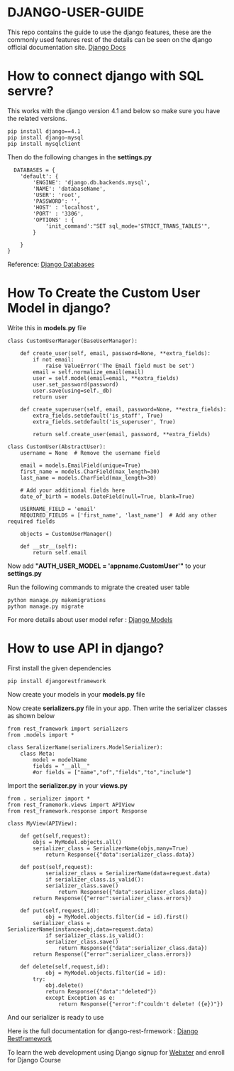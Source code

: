 # DJANGO-USER-GUIDE
This repo contains the guide to use the django features, these are the commonly used features rest of the details can be seen on the django official documentation site. <a href="https://docs.djangoproject.com/en/4.2/">Django Docs<a/>
# How to connect django with SQL servre?
This works with the django version 4.1 and below so make sure you have the related versions.

	pip install django==4.1
	pip install django-mysql
	pip install mysqlclient

Then do the following changes in the __settings.py__

	  DATABASES = {
		'default': {
			'ENGINE': 'django.db.backends.mysql',
			'NAME': 'databaseName',
			'USER': 'root',
			'PASSWORD': '',
			'HOST' : 'localhost',
			'PORT' : '3306',
			'OPTIONS' : {
				'init_command':"SET sql_mode='STRICT_TRANS_TABLES'",
			}
	
		}
	}

Reference: <a href="https://docs.djangoproject.com/en/4.2/ref/databases/">Django Databases</a>


# How To Create the Custom User Model in django?

Write this in __models.py__ file

	class CustomUserManager(BaseUserManager):
	    
		def create_user(self, email, password=None, **extra_fields):
			if not email:
				raise ValueError('The Email field must be set')
			email = self.normalize_email(email)
			user = self.model(email=email, **extra_fields)
			user.set_password(password)
			user.save(using=self._db)
			return user
	
	    def create_superuser(self, email, password=None, **extra_fields):
	        extra_fields.setdefault('is_staff', True)
	        extra_fields.setdefault('is_superuser', True)
	
	        return self.create_user(email, password, **extra_fields)
	
	class CustomUser(AbstractUser):
	    username = None  # Remove the username field
	
	    email = models.EmailField(unique=True)
	    first_name = models.CharField(max_length=30)
	    last_name = models.CharField(max_length=30)
	
	    # Add your additional fields here
	    date_of_birth = models.DateField(null=True, blank=True)
	
	    USERNAME_FIELD = 'email'
	    REQUIRED_FIELDS = ['first_name', 'last_name']  # Add any other required fields
	
	    objects = CustomUserManager()
	
	    def __str__(self):
	        return self.email

Now add __"AUTH_USER_MODEL = 'appname.CustomUser'"__ to your __settings.py__

Run the following commands to migrate the created user table

	python manage.py makemigrations
	python manage.py migrate

For more details about user model refer : <a href="https://docs.djangoproject.com/en/4.2/topics/db/models/">Django Models</a>

 
# How to use API in django?
First install the given dependencies

	pip install djangorestframework

Now create your models in your __models.py__ file

Now create __serializers.py__ file in your app. Then write the serializer classes as shown below
	
 	from rest_framework import serializers
	from .models import *
	
	class SeralizerName(serializers.ModelSerializer):
		class Meta:
			model = modelName
			fields = "__all__" 
   			#or fields = ["name","of","fields","to","include"]


Import the __serializer.py__ in your __views.py__

	from . serializer import *
 	from rest_framemork.views import APIView
  	from rest_framework.response import Response

   	class MyView(APIView):
    
		def get(self,request):
			objs = MyModel.objects.all()
   			serializer_class = SerializerName(objs,many=True)
      			return Response({"data":serializer_class.data})
	 
		def post(self,request):
    			serializer_class = SerializerName(data=request.data)
       			if serializer_class.is_valid():
	  			serializer_class.save()
      				return Response({"data":serializer_class.data})
	  		return Response({"error":serializer_class.errors})

		def put(self,request,id):
       			obj = MyModel.objects.filter(id = id).first()
	  		serializer_class = SerializerName(instance=obj,data=request.data)
     			if serializer_class.is_valid():
				serializer_class.save()
    				return Response({"data":serializer_class.data})
			return Response({"error":serializer_class.errors})
   
		def delete(self,request,id):
     			obj = MyModel.objects.filter(id = id):
			try:
   				obj.delete()
				return Response({"data":"deleted"})
    			except Exception as e:
       				return Response({"error":f"couldn't delete! ({e})"})
      
And our serializer is ready to use

Here is the full documentation for django-rest-frmework : <a href="https://www.django-rest-framework.org/">Django Restframework</a>


To learn the web development using Django signup for <a href="https://www.webxter.in">Webxter</a> and enroll for Django Course

